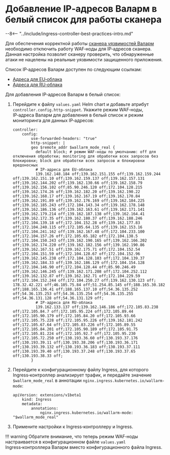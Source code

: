 # Добавление IP‑адресов Валарм в белый список для работы сканера

--8<-- "../include/ingress-controller-best-practices-intro.md"

Для обеспечения корректной работы [сканера уязвимостей Валарм](../../../../user-guides/scanner/intro.md) необходимо отключить работу WAF‑ноды для IP‑адресов сканера. Данная настройка позволит сканеру проверить, что обнаруженные атаки не нацелены на реальные уязвимости защищенного приложения.

Список IP‑адресов Валарм доступен по следующим ссылкам:
* [Адреса для EU‑облака](../../../scanner-address-ru.md)
* [Адреса для RU‑облака](../../../scanner-address-ru-ru.md)

Для добавления IP‑адресов Валарм в белый список:
1. Перейдите к файлу `values.yaml` Helm chart и добавьте атрибут `controller.config.http-snippet`. Укажите режим WAF‑ноды, IP‑адреса Валарм для добавления в белый список и режим мониторинга для данных IP‑адресов:
    ```
    controller:
        config:
            use-forwarded-headers: "true"
            http-snippet: |
            geo $remote_addr $wallarm_mode_real { 
              default block; # режим WAF‑ноды по умолчанию: off для отключения обработки; monitoring для обработки всех запросов без блокировки; block для обработки всех запросов и блокировки вредоносных
              # IP‑адреса для EU‑облака
              139.162.148.184 off;139.162.151.155 off;139.162.159.244 off;139.162.151.10 off;139.162.159.137 off;139.162.157.131 off;139.162.144.202 off;139.162.130.66 off;139.162.158.79 off;139.162.156.102 off;85.90.246.120 off;172.104.128.215 off;139.162.174.26 off;139.162.182.20 off;139.162.190.22 off;139.162.168.17 off;139.162.167.19 off;139.162.170.84 off;139.162.191.89 off;139.162.176.169 off;139.162.184.225 off;139.162.185.243 off;172.104.143.34 off;139.162.178.148 off;139.162.186.136 off;139.162.163.61 off;139.162.171.141 off;139.162.179.214 off;139.162.187.138 off;139.162.164.41 off;139.162.172.35 off;139.162.180.37 off;139.162.188.246 off;172.104.139.18 off;172.104.152.28 off;139.162.177.83 off;172.104.240.115 off;172.105.64.135 off;139.162.153.16 off;172.104.241.162 off;139.162.167.48 off;172.104.233.100 off;172.104.157.26 off;172.105.65.182 off;172.104.138.5 off;172.104.150.243 off;139.162.190.165 off;139.162.166.202 off;139.162.174.220 off;139.162.182.156 off;139.162.190.86 off;139.162.167.51 off;139.162.175.71 off;172.104.152.54 off;172.104.151.59 off;172.104.128.67 off;172.104.152.96 off;139.162.145.238 off;172.104.128.103 off;172.104.139.37 off;139.162.184.33 off;139.162.186.129 off;172.104.154.128 off;172.104.146.90 off;172.104.128.44 off;85.90.246.49 off;139.162.146.245 off;139.162.171.208 off;172.104.252.112 off;139.162.132.87 off;139.162.162.71 off;172.104.229.59 off;172.104.152.244 off;172.104.250.27 off;139.162.130.123 off; 178.32.42.221 off;46.105.75.84 off;51.254.85.145 off;188.165.30.182 off;188.165.136.41 off;188.165.137.10 off;54.36.135.252 off;54.36.135.253 off;54.36.135.254 off;54.36.135.255 off;54.36.131.128 off;54.36.131.129 off;
              # IP‑адреса для RU‑облака
              139.162.133.137 off;139.162.146.186 off;172.105.83.238 off;172.105.84.7 off;172.105.95.224 off;172.105.89.44 off;172.105.90.179 off;172.105.84.20 off;172.105.93.66 off;172.105.75.228 off;172.105.95.226 off;139.162.181.242 off;172.105.67.64 off;172.105.83.226 off;172.105.89.55 off;172.105.84.201 off;172.105.90.189 off;172.105.91.75 off;172.105.81.224 off;172.105.92.7 off;172.105.95.230 off;172.105.72.250 off;130.193.36.60 off;130.193.37.176 off;130.193.39.11 off;130.193.38.206 off;130.193.36.171 off;130.193.39.132 off;130.193.36.183 off;130.193.37.111 off;130.193.39.40 off;130.193.37.248 off;130.193.37.65 off;130.193.38.33 off;
            }
    ```
2. Перейдите к конфигурационному файлу Ingress, для которого Ingress‑контроллер анализирует трафик, и передайте значение `$wallarm_mode_real` в аннотации `nginx.ingress.kubernetes.io/wallarm-mode`:
    ```
    apiVersion: extensions/v1beta1
        kind: Ingress
        metadata:
            annotations:
                nginx.ingress.kubernetes.io/wallarm-mode: "$wallarm_mode_real"
    ```
3. Примените настройки к Ingress‑контроллеру и Ingress.

!!! warning
    Обратите внимание, что теперь режим WAF‑ноды настраивается в конфигурационном файле `values.yaml` Ingress‑контроллера Валарм вместо конфигурационного файла Ingress.